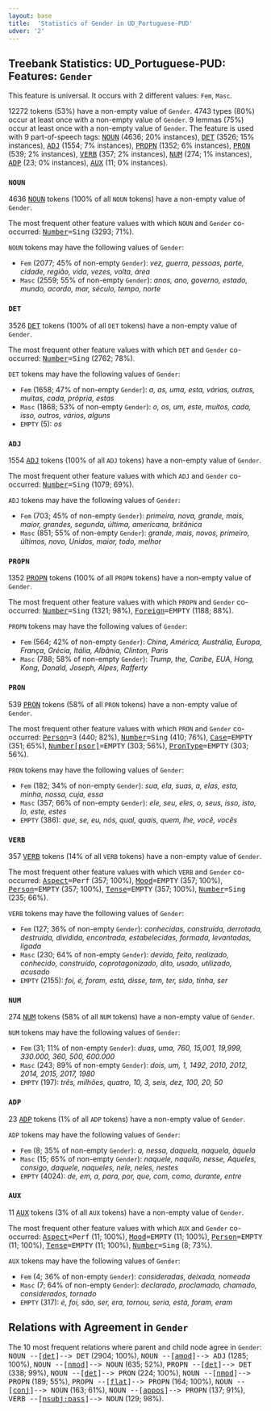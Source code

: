 ```yaml
---
layout: base
title:  'Statistics of Gender in UD_Portuguese-PUD'
udver: '2'
---
```


## Treebank Statistics: UD_Portuguese-PUD: Features: `Gender`

This feature is universal.
It occurs with 2 different values: `Fem`, `Masc`.

12272 tokens (53%) have a non-empty value of `Gender`.
4743 types (80%) occur at least once with a non-empty value of `Gender`.
9 lemmas (75%) occur at least once with a non-empty value of `Gender`.
The feature is used with 9 part-of-speech tags: <tt><a href="pt_pud-pos-NOUN.html">NOUN</a></tt> (4636; 20% instances), <tt><a href="pt_pud-pos-DET.html">DET</a></tt> (3526; 15% instances), <tt><a href="pt_pud-pos-ADJ.html">ADJ</a></tt> (1554; 7% instances), <tt><a href="pt_pud-pos-PROPN.html">PROPN</a></tt> (1352; 6% instances), <tt><a href="pt_pud-pos-PRON.html">PRON</a></tt> (539; 2% instances), <tt><a href="pt_pud-pos-VERB.html">VERB</a></tt> (357; 2% instances), <tt><a href="pt_pud-pos-NUM.html">NUM</a></tt> (274; 1% instances), <tt><a href="pt_pud-pos-ADP.html">ADP</a></tt> (23; 0% instances), <tt><a href="pt_pud-pos-AUX.html">AUX</a></tt> (11; 0% instances).

### `NOUN`

4636 <tt><a href="pt_pud-pos-NOUN.html">NOUN</a></tt> tokens (100% of all `NOUN` tokens) have a non-empty value of `Gender`.

The most frequent other feature values with which `NOUN` and `Gender` co-occurred: <tt><a href="pt_pud-feat-Number.html">Number</a></tt><tt>=Sing</tt> (3293; 71%).

`NOUN` tokens may have the following values of `Gender`:

* `Fem` (2077; 45% of non-empty `Gender`): <em>vez, guerra, pessoas, parte, cidade, região, vida, vezes, volta, área</em>
* `Masc` (2559; 55% of non-empty `Gender`): <em>anos, ano, governo, estado, mundo, acordo, mar, século, tempo, norte</em>

### `DET`

3526 <tt><a href="pt_pud-pos-DET.html">DET</a></tt> tokens (100% of all `DET` tokens) have a non-empty value of `Gender`.

The most frequent other feature values with which `DET` and `Gender` co-occurred: <tt><a href="pt_pud-feat-Number.html">Number</a></tt><tt>=Sing</tt> (2762; 78%).

`DET` tokens may have the following values of `Gender`:

* `Fem` (1658; 47% of non-empty `Gender`): <em>a, as, uma, esta, várias, outras, muitas, cada, própria, estas</em>
* `Masc` (1868; 53% of non-empty `Gender`): <em>o, os, um, este, muitos, cada, isso, outros, vários, alguns</em>
* `EMPTY` (5): <em>os</em>

### `ADJ`

1554 <tt><a href="pt_pud-pos-ADJ.html">ADJ</a></tt> tokens (100% of all `ADJ` tokens) have a non-empty value of `Gender`.

The most frequent other feature values with which `ADJ` and `Gender` co-occurred: <tt><a href="pt_pud-feat-Number.html">Number</a></tt><tt>=Sing</tt> (1079; 69%).

`ADJ` tokens may have the following values of `Gender`:

* `Fem` (703; 45% of non-empty `Gender`): <em>primeira, nova, grande, mais, maior, grandes, segunda, última, americana, britânica</em>
* `Masc` (851; 55% of non-empty `Gender`): <em>grande, mais, novos, primeiro, últimos, novo, Unidos, maior, todo, melhor</em>

### `PROPN`

1352 <tt><a href="pt_pud-pos-PROPN.html">PROPN</a></tt> tokens (100% of all `PROPN` tokens) have a non-empty value of `Gender`.

The most frequent other feature values with which `PROPN` and `Gender` co-occurred: <tt><a href="pt_pud-feat-Number.html">Number</a></tt><tt>=Sing</tt> (1321; 98%), <tt><a href="pt_pud-feat-Foreign.html">Foreign</a></tt><tt>=EMPTY</tt> (1188; 88%).

`PROPN` tokens may have the following values of `Gender`:

* `Fem` (564; 42% of non-empty `Gender`): <em>China, América, Austrália, Europa, França, Grécia, Itália, Albânia, Clinton, Paris</em>
* `Masc` (788; 58% of non-empty `Gender`): <em>Trump, the, Caribe, EUA, Hong, Kong, Donald, Joseph, Alpes, Rafferty</em>

### `PRON`

539 <tt><a href="pt_pud-pos-PRON.html">PRON</a></tt> tokens (58% of all `PRON` tokens) have a non-empty value of `Gender`.

The most frequent other feature values with which `PRON` and `Gender` co-occurred: <tt><a href="pt_pud-feat-Person.html">Person</a></tt><tt>=3</tt> (440; 82%), <tt><a href="pt_pud-feat-Number.html">Number</a></tt><tt>=Sing</tt> (410; 76%), <tt><a href="pt_pud-feat-Case.html">Case</a></tt><tt>=EMPTY</tt> (351; 65%), <tt><a href="pt_pud-feat-Number-psor.html">Number[psor]</a></tt><tt>=EMPTY</tt> (303; 56%), <tt><a href="pt_pud-feat-PronType.html">PronType</a></tt><tt>=EMPTY</tt> (303; 56%).

`PRON` tokens may have the following values of `Gender`:

* `Fem` (182; 34% of non-empty `Gender`): <em>sua, ela, suas, a, elas, esta, minha, nossa, cuja, essa</em>
* `Masc` (357; 66% of non-empty `Gender`): <em>ele, seu, eles, o, seus, isso, isto, lo, este, estes</em>
* `EMPTY` (386): <em>que, se, eu, nós, qual, quais, quem, lhe, você, vocês</em>

### `VERB`

357 <tt><a href="pt_pud-pos-VERB.html">VERB</a></tt> tokens (14% of all `VERB` tokens) have a non-empty value of `Gender`.

The most frequent other feature values with which `VERB` and `Gender` co-occurred: <tt><a href="pt_pud-feat-Aspect.html">Aspect</a></tt><tt>=Perf</tt> (357; 100%), <tt><a href="pt_pud-feat-Mood.html">Mood</a></tt><tt>=EMPTY</tt> (357; 100%), <tt><a href="pt_pud-feat-Person.html">Person</a></tt><tt>=EMPTY</tt> (357; 100%), <tt><a href="pt_pud-feat-Tense.html">Tense</a></tt><tt>=EMPTY</tt> (357; 100%), <tt><a href="pt_pud-feat-Number.html">Number</a></tt><tt>=Sing</tt> (235; 66%).

`VERB` tokens may have the following values of `Gender`:

* `Fem` (127; 36% of non-empty `Gender`): <em>conhecidas, construída, derrotada, destruída, dividida, encontrada, estabelecidas, formada, levantadas, ligada</em>
* `Masc` (230; 64% of non-empty `Gender`): <em>devido, feito, realizado, conhecido, construído, coprotagonizado, dito, usado, utilizado, acusado</em>
* `EMPTY` (2155): <em>foi, é, foram, está, disse, tem, ter, sido, tinha, ser</em>

### `NUM`

274 <tt><a href="pt_pud-pos-NUM.html">NUM</a></tt> tokens (58% of all `NUM` tokens) have a non-empty value of `Gender`.

`NUM` tokens may have the following values of `Gender`:

* `Fem` (31; 11% of non-empty `Gender`): <em>duas, uma, 760, 15,001, 19,999, 330.000, 360, 500, 600.000</em>
* `Masc` (243; 89% of non-empty `Gender`): <em>dois, um, 1, 1492, 2010, 2012, 2014, 2015, 2017, 1980</em>
* `EMPTY` (197): <em>três, milhões, quatro, 10, 3, seis, dez, 100, 20, 50</em>

### `ADP`

23 <tt><a href="pt_pud-pos-ADP.html">ADP</a></tt> tokens (1% of all `ADP` tokens) have a non-empty value of `Gender`.

`ADP` tokens may have the following values of `Gender`:

* `Fem` (8; 35% of non-empty `Gender`): <em>a, nessa, daquela, naquela, àquela</em>
* `Masc` (15; 65% of non-empty `Gender`): <em>naquele, naquilo, nesse, Aqueles, consigo, daquele, naqueles, nele, neles, nestes</em>
* `EMPTY` (4024): <em>de, em, a, para, por, que, com, como, durante, entre</em>

### `AUX`

11 <tt><a href="pt_pud-pos-AUX.html">AUX</a></tt> tokens (3% of all `AUX` tokens) have a non-empty value of `Gender`.

The most frequent other feature values with which `AUX` and `Gender` co-occurred: <tt><a href="pt_pud-feat-Aspect.html">Aspect</a></tt><tt>=Perf</tt> (11; 100%), <tt><a href="pt_pud-feat-Mood.html">Mood</a></tt><tt>=EMPTY</tt> (11; 100%), <tt><a href="pt_pud-feat-Person.html">Person</a></tt><tt>=EMPTY</tt> (11; 100%), <tt><a href="pt_pud-feat-Tense.html">Tense</a></tt><tt>=EMPTY</tt> (11; 100%), <tt><a href="pt_pud-feat-Number.html">Number</a></tt><tt>=Sing</tt> (8; 73%).

`AUX` tokens may have the following values of `Gender`:

* `Fem` (4; 36% of non-empty `Gender`): <em>consideradas, deixada, nomeada</em>
* `Masc` (7; 64% of non-empty `Gender`): <em>declarado, proclamado, chamado, considerados, tornado</em>
* `EMPTY` (317): <em>é, foi, são, ser, era, tornou, seria, está, foram, eram</em>

## Relations with Agreement in `Gender`

The 10 most frequent relations where parent and child node agree in `Gender`:
<tt>NOUN --[<tt><a href="pt_pud-dep-det.html">det</a></tt>]--> DET</tt> (2904; 100%),
<tt>NOUN --[<tt><a href="pt_pud-dep-amod.html">amod</a></tt>]--> ADJ</tt> (1285; 100%),
<tt>NOUN --[<tt><a href="pt_pud-dep-nmod.html">nmod</a></tt>]--> NOUN</tt> (635; 52%),
<tt>PROPN --[<tt><a href="pt_pud-dep-det.html">det</a></tt>]--> DET</tt> (338; 99%),
<tt>NOUN --[<tt><a href="pt_pud-dep-det.html">det</a></tt>]--> PRON</tt> (224; 100%),
<tt>NOUN --[<tt><a href="pt_pud-dep-nmod.html">nmod</a></tt>]--> PROPN</tt> (189; 55%),
<tt>PROPN --[<tt><a href="pt_pud-dep-flat.html">flat</a></tt>]--> PROPN</tt> (164; 100%),
<tt>NOUN --[<tt><a href="pt_pud-dep-conj.html">conj</a></tt>]--> NOUN</tt> (163; 61%),
<tt>NOUN --[<tt><a href="pt_pud-dep-appos.html">appos</a></tt>]--> PROPN</tt> (137; 91%),
<tt>VERB --[<tt><a href="pt_pud-dep-nsubj-pass.html">nsubj:pass</a></tt>]--> NOUN</tt> (129; 98%).

